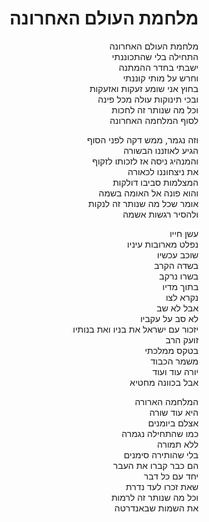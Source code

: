 <div dir="rtl">

# מלחמת העולם האחרונה

מלחמת העולם האחרונה   
התחילה בלי שהתכוננתי  
ישבתי בחדר ההמתנה  
וחרש על מותי קוננתי  
בחוץ אני שומע זעקות ואזעקות  
ובכי תינוקות עולה מכל פינה  
וכל מה שנותר זה לחכות  
לסוף המלחמה האחרונה  

וזה נגמר, ממש דקה לפני הסוף  
הגיע לאוזננו הבשורה  
והמנהיג ניסה אז לזכותו לזקוף  
את ניצחוננו לכאורה  
המצלמות סביבו דולקות  
והוא פונה אל האומה בשמה  
אומר שכל מה שנותר זה לנקות  
ולהסיר רגשות אשמה  

עשן חייו  
נפלט מארובות עיניו  
שוכב עכשיו  
בשדה הקרב  
בשרו נרקב  
בתוך מדיו  
נקרא לצו  
אבל לא שב  
לא סב על עקביו  
יזכור עם ישראל את בניו ואת בנותיו  
זועק הרב  
בטקס ממלכתי  
משמר הכבוד  
יורה עוד ועוד  
אבל בכוונה מחטיא  

המלחמה הארורה  
היא עוד שורה  
אצלם ביומנים  
כמו שהתחילה נגמרה  
ללא תמורה  
בלי שהותירה סימנים  
הם כבר קברו את העבר  
יחד עם כל דבר  
שאת זכרו לעד נדרת  
וכל מה שנותר זה לרמות  
את השמות שבאנדרטה

